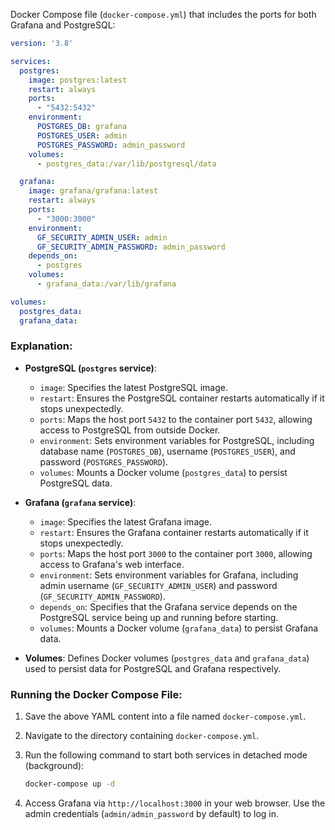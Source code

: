 Docker Compose file (`docker-compose.yml`) that includes the ports for both Grafana and PostgreSQL:

```yaml
version: '3.8'

services:
  postgres:
    image: postgres:latest
    restart: always
    ports:
      - "5432:5432"
    environment:
      POSTGRES_DB: grafana
      POSTGRES_USER: admin
      POSTGRES_PASSWORD: admin_password
    volumes:
      - postgres_data:/var/lib/postgresql/data

  grafana:
    image: grafana/grafana:latest
    restart: always
    ports:
      - "3000:3000"
    environment:
      GF_SECURITY_ADMIN_USER: admin
      GF_SECURITY_ADMIN_PASSWORD: admin_password
    depends_on:
      - postgres
    volumes:
      - grafana_data:/var/lib/grafana

volumes:
  postgres_data:
  grafana_data:
```

### Explanation:

- **PostgreSQL (`postgres` service)**:
  - `image`: Specifies the latest PostgreSQL image.
  - `restart`: Ensures the PostgreSQL container restarts automatically if it stops unexpectedly.
  - `ports`: Maps the host port `5432` to the container port `5432`, allowing access to PostgreSQL from outside Docker.
  - `environment`: Sets environment variables for PostgreSQL, including database name (`POSTGRES_DB`), username (`POSTGRES_USER`), and password (`POSTGRES_PASSWORD`).
  - `volumes`: Mounts a Docker volume (`postgres_data`) to persist PostgreSQL data.

- **Grafana (`grafana` service)**:
  - `image`: Specifies the latest Grafana image.
  - `restart`: Ensures the Grafana container restarts automatically if it stops unexpectedly.
  - `ports`: Maps the host port `3000` to the container port `3000`, allowing access to Grafana's web interface.
  - `environment`: Sets environment variables for Grafana, including admin username (`GF_SECURITY_ADMIN_USER`) and password (`GF_SECURITY_ADMIN_PASSWORD`).
  - `depends_on`: Specifies that the Grafana service depends on the PostgreSQL service being up and running before starting.
  - `volumes`: Mounts a Docker volume (`grafana_data`) to persist Grafana data.

- **Volumes**: Defines Docker volumes (`postgres_data` and `grafana_data`) used to persist data for PostgreSQL and Grafana respectively.

### Running the Docker Compose File:

1. Save the above YAML content into a file named `docker-compose.yml`.
2. Navigate to the directory containing `docker-compose.yml`.
3. Run the following command to start both services in detached mode (background):

   ```bash
   docker-compose up -d
   ```

4. Access Grafana via `http://localhost:3000` in your web browser. Use the admin credentials (`admin/admin_password` by default) to log in.